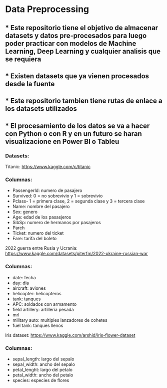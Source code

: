 # Data Preprocessing


## * Este repositorio tiene el objetivo de almacenar datasets y datos pre-procesados para luego poder practicar con modelos de Machine Learning, Deep Learning y cualquier analisis que se requiera

## * Existen datasets que ya vienen procesados desde la fuente

## * Este repositorio tambien tiene rutas de enlace a los datasets utilizados

## * El procesamiento de los datos se va a hacer con Python o con R y en un futuro se haran visualizacione en Power BI o Tableu

### Datasets:

Titanic: https://www.kaggle.com/c/titanic

### Columnas: 

* PassengerId: numero de pasajero
* Survived: 0 = no sobrevivio y 1 = sobrevivio
* Pclass- 1 = primera clase, 2 = segunda clase y 3 = tercera clase 
* Name: nombre del pasajero
* Sex: genero
* Age: edad de los pasasjeros
* SibSp: numero de hermanos por pasajeros 
* Parch
* Ticket: numero del ticket
* Fare: tarifa del boleto


2022 guerra entre Rusia y Ucrania: https://www.kaggle.com/datasets/piterfm/2022-ukraine-russian-war

### Columnas:

* date: fecha
* day: dia
* aircraft: aviones
* helicopter: helicopteros
* tank: tanques
* APC: soldados con armamento
* field artillery: artilleria pesada
* mrl
* military auto: multiples lanzadores de cohetes
* fuel tank: tanques llenos


Iris dataset: https://www.kaggle.com/arshid/iris-flower-dataset

### Columnas: 

* sepal_length: largo del sepalo
* sepal_width: ancho del sepalo
* petal_lenght: largo del petalo
* petal_width: ancho del petalo
* species: especies de flores
